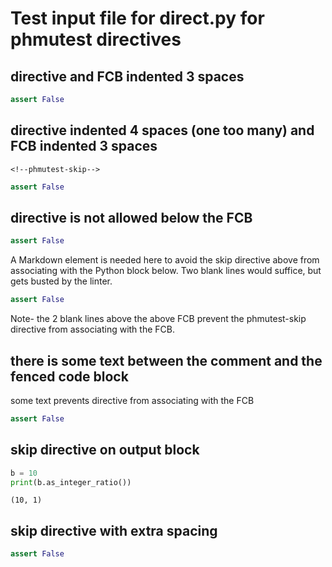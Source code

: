 # Test input file for direct.py for phmutest directives

## directive and FCB indented 3 spaces

   <!-- OK if there is more than one HTML comment here -->
   <!--phmutest-skip-->
   <!-- OK if there is a HTML comment here -->

   ```python
   assert False
   ```

## directive indented 4 spaces (one too many) and FCB indented 3 spaces

    <!--phmutest-skip-->
   ```python
   assert False
   ```

## directive is not allowed below the FCB

```python
assert False
```
<!--phmutest-skip-->

A Markdown element is needed here to avoid the skip directive
above from associating with the Python block below.
Two blank lines would suffice, but gets busted by the linter.

```python
assert False
```
Note- the 2 blank lines above the above FCB prevent the
phmutest-skip directive from associating with the FCB.

## there is some text between the comment and the fenced code block

<!--phmutest-skip-->

some text prevents directive from associating with the FCB
```python
assert False
```

## skip directive on output block

```python
b = 10
print(b.as_integer_ratio())
```
<!--phmutest-skip-->
<!--phmutest-label my-label-->

```
(10, 1)
```

## skip directive with extra spacing

<!--phmutest-label   EXTRA_SPACES  -->

```python
assert False
```
